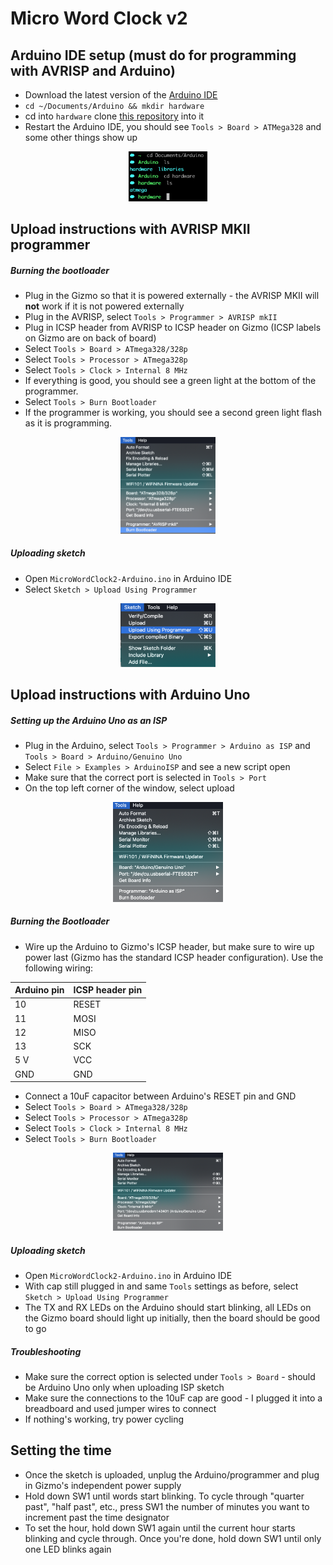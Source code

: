 # Micro Word Clock v2

## Arduino IDE setup (must do for programming with AVRISP and Arduino)
- Download the latest version of the [Arduino IDE](https://www.arduino.cc/en/main/software)
- `cd ~/Documents/Arduino && mkdir hardware`
- cd into `hardware` clone [this repository](https://github.com/carlosefr/atmega) into it
- Restart the Arduino IDE, you should see `Tools > Board > ATMega328` and some other things show up
<p align="center">
<img src=./images/duino_in_terminal.png width="25%">
</p>

## Upload instructions with AVRISP MKII programmer

##### Burning the bootloader
- Plug in the Gizmo so that it is powered externally - the AVRISP MKII will **not** work if it is not powered externally
- Plug in the AVRISP, select `Tools > Programmer > AVRISP mkII`
- Plug in ICSP header from AVRISP to ICSP header on Gizmo (ICSP labels on Gizmo are on back of board)
- Select `Tools > Board > ATmega328/328p`
- Select `Tools > Processor > ATmega328p`
- Select `Tools > Clock > Internal 8 MHz`
- If everything is good, you should see a green light at the bottom of the programmer.
- Select `Tools > Burn Bootloader`
- If the programmer is working, you should see a second green light flash as it is programming. 

<p align="center">
<img src=./images/tools_tab_avrisp.png width="30%">
</p>

##### Uploading sketch
- Open `MicroWordClock2-Arduino.ino` in Arduino IDE
- Select `Sketch > Upload Using Programmer`
<p align="center">
<img src=./images/sketch_tab.png width="30%">
</p>

## Upload instructions with Arduino Uno

##### Setting up the Arduino Uno as an ISP
- Plug in the Arduino, select `Tools > Programmer > Arduino as ISP` and `Tools > Board > Arduino/Genuino Uno`
- Select `File > Examples > ArduinoISP` and see a new script open
- Make sure that the correct port is selected in `Tools > Port`
- On the top left corner of the window, select upload
<p align="center">
<img src=./images/tools_tab_duino1.png width="35%">
</p>

##### Burning the Bootloader
- Wire up the Arduino to Gizmo's ICSP header, but make sure to wire up power last (Gizmo has the standard ICSP header configuration). Use the following wiring:

| Arduino pin | ICSP header pin |
|-------------|-----------------|
| 10          | RESET           |
| 11          | MOSI            |
| 12          | MISO            |
| 13          | SCK             |
| 5 V         | VCC             |
| GND         | GND             |

- Connect a 10uF capacitor between Arduino's RESET pin and GND
- Select `Tools > Board > ATmega328/328p`
- Select `Tools > Processor > ATmega328p`
- Select `Tools > Clock > Internal 8 MHz`
- Select `Tools > Burn Bootloader`
<p align="center">
<img src=./images/tools_tab_duino2.png width="35%">
</p>

##### Uploading sketch
- Open `MicroWordClock2-Arduino.ino` in Arduino IDE
- With cap still plugged in and same `Tools` settings as before, select `Sketch > Upload Using Programmer`
- The TX and RX LEDs on the Arduino should start blinking, all LEDs on the Gizmo board should light up initially, then the board should be good to go

##### Troubleshooting 
- Make sure the correct option is selected under `Tools > Board` - should be Arduino Uno only when uploading ISP sketch
- Make sure the connections to the 10uF cap are good - I plugged it into a breadboard and used jumper wires to connect
- If nothing's working, try power cycling

## Setting the time 
- Once the sketch is uploaded, unplug the Arduino/programmer and plug in Gizmo's independent power supply
- Hold down SW1 until words start blinking. To cycle through "quarter past", "half past", etc., press SW1 the number of minutes you want to increment past the time designator
- To set the hour, hold down SW1 again until the current hour starts blinking and cycle through. Once you're done, hold down SW1 until only one LED blinks again
